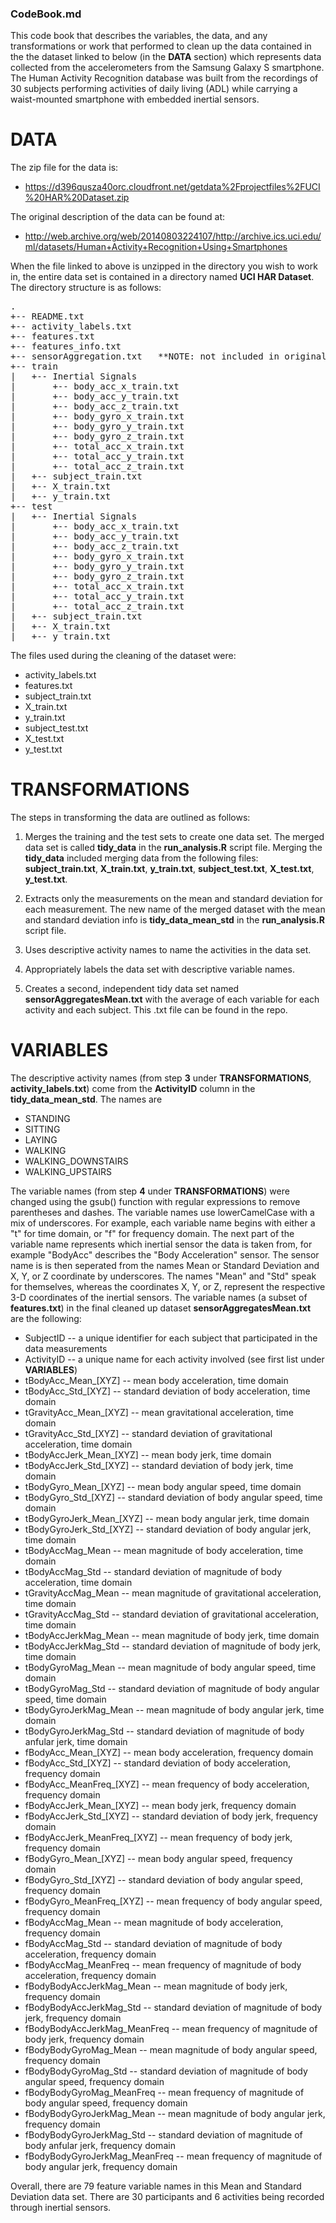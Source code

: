 ### CodeBook.md

This code book that describes the variables, the data, and any transformations or work that performed to clean up the data contained in the the dataset linked to below (in the **DATA** section) which represents data collected from the accelerometers from the Samsung Galaxy S smartphone.  The Human Activity Recognition database was built from the recordings of 30 subjects performing activities of daily living (ADL) while carrying a waist-mounted smartphone with embedded inertial sensors.

# DATA
The zip file for the data is:

* <https://d396qusza40orc.cloudfront.net/getdata%2Fprojectfiles%2FUCI%20HAR%20Dataset.zip>

The original description of the data can be found at:

* <http://web.archive.org/web/20140803224107/http://archive.ics.uci.edu/ml/datasets/Human+Activity+Recognition+Using+Smartphones>

When the file linked to above is unzipped in the directory you wish to work in, the entire data set is contained in a directory named **UCI HAR Dataset**.  The directory structure is as follows:

<pre>.
+-- README.txt
+-- activity_labels.txt
+-- features.txt
+-- features_info.txt
+-- sensorAggregation.txt 	**NOTE: not included in original dataset - result of cleaning data**
+-- train
|   +-- Inertial Signals
|		+-- body_acc_x_train.txt
|		+-- body_acc_y_train.txt
|		+-- body_acc_z_train.txt
|		+-- body_gyro_x_train.txt
|		+-- body_gyro_y_train.txt
|		+-- body_gyro_z_train.txt
|		+-- total_acc_x_train.txt
|		+-- total_acc_y_train.txt
|		+-- total_acc_z_train.txt
|   +-- subject_train.txt
|	+-- X_train.txt
|	+-- y_train.txt
+-- test
|   +-- Inertial Signals
|		+-- body_acc_x_train.txt
|		+-- body_acc_y_train.txt
|		+-- body_acc_z_train.txt
|		+-- body_gyro_x_train.txt
|		+-- body_gyro_y_train.txt
|		+-- body_gyro_z_train.txt
|		+-- total_acc_x_train.txt
|		+-- total_acc_y_train.txt
|		+-- total_acc_z_train.txt
|   +-- subject_train.txt
|	+-- X_train.txt
|	+-- y_train.txt
</pre>

The files used during the cleaning of the dataset were:

* activity_labels.txt
* features.txt
* subject_train.txt
* X_train.txt
* y_train.txt
* subject_test.txt
* X_test.txt
* y_test.txt


# TRANSFORMATIONS
The steps in transforming the data are outlined as follows:

1. Merges the training and the test sets to create one data set.  The merged data set is called **tidy_data** in the **run_analysis.R** script file.  Merging the **tidy_data** included merging data from the following files: **subject_train.txt**, **X_train.txt**, **y_train.txt**, **subject_test.txt**, **X_test.txt**, **y_test.txt**.

2. Extracts only the measurements on the mean and standard deviation for each measurement. The new name of the merged dataset with the mean and standard deviation info is **tidy_data_mean_std** in the **run_analysis.R** script file.

3. Uses descriptive activity names to name the activities in the data set.

4. Appropriately labels the data set with descriptive variable names. 

5. Creates a second, independent tidy data set named **sensorAggregatesMean.txt** with the average of each variable for each activity and each subject.  This .txt file can be found in the repo.

# VARIABLES
The descriptive activity names (from step **3** under **TRANSFORMATIONS**, **activity_labels.txt**) come from the **ActivityID** column in the **tidy_data_mean_std**.  The names are 

* STANDING
* SITTING
* LAYING 
* WALKING
* WALKING_DOWNSTAIRS
* WALKING_UPSTAIRS

The variable names (from step **4** under **TRANSFORMATIONS**) were changed using the gsub() function with regular expressions to remove parentheses and dashes.  The variable names use lowerCamelCase with a mix of underscores.  For example, each variable name begins with either a "t" for time domain, or "f" for frequency domain.  The next part of the variable name represents which inertial sensor the data is taken from, for example "BodyAcc" describes the "Body Acceleration" sensor.  The sensor name is is then seperated from the names Mean or Standard Deviation and X, Y, or Z coordinate by underscores.  The names "Mean" and "Std" speak for themselves, whereas the coordinates X, Y, or Z, represent the respective 3-D coordinates of the inertial sensors.  The variable names (a subset of **features.txt**) in the final cleaned up dataset **sensorAggregatesMean.txt** are the following:

* SubjectID		-- a unique identifier for each subject that participated in the data measurements
* ActivityID		-- a unique name for each activity involved (see first list under **VARIABLES**)
* tBodyAcc_Mean_[XYZ] 	-- mean body acceleration, time domain
* tBodyAcc_Std_[XYZ] 	-- standard deviation of body acceleration, time domain
* tGravityAcc_Mean_[XYZ] 	-- mean gravitational acceleration, time domain
* tGravityAcc_Std_[XYZ] 		-- standard deviation of gravitational acceleration, time domain
* tBodyAccJerk_Mean_[XYZ] 	-- mean body jerk, time domain
* tBodyAccJerk_Std_[XYZ] 	-- standard deviation of body jerk, time domain
* tBodyGyro_Mean_[XYZ] 		-- mean body angular speed, time domain
* tBodyGyro_Std_[XYZ] 		-- standard deviation of body angular speed, time domain
* tBodyGyroJerk_Mean_[XYZ] 		-- mean body angular jerk, time domain
* tBodyGyroJerk_Std_[XYZ] 		-- standard deviation of body angular jerk, time domain
* tBodyAccMag_Mean 		-- mean magnitude of body acceleration, time domain
* tBodyAccMag_Std 	-- standard deviation of magnitude of body acceleration, time domain
* tGravityAccMag_Mean 		-- mean magnitude of gravitational acceleration, time domain
* tGravityAccMag_Std 	-- standard deviation of gravitational acceleration, time domain
* tBodyAccJerkMag_Mean 		-- mean magnitude of body jerk, time domain
* tBodyAccJerkMag_Std 		-- standard deviation of magnitude of body jerk, time domain
* tBodyGyroMag_Mean 		-- mean magnitude of body angular speed, time domain
* tBodyGyroMag_Std 		-- standard deviation of magnitude of body angular speed, time domain
* tBodyGyroJerkMag_Mean 		-- mean magnitude of body angular jerk, time domain
* tBodyGyroJerkMag_Std 		-- standard deviation of magnitude of body anfular jerk, time domain
* fBodyAcc_Mean_[XYZ] 		-- mean body acceleration, frequency domain
* fBodyAcc_Std_[XYZ] 	-- standard deviation of body acceleration, frequency domain
* fBodyAcc_MeanFreq_[XYZ] 	-- mean frequency of body acceleration, frequency domain
* fBodyAccJerk_Mean_[XYZ] 	-- mean body jerk, frequency domain
* fBodyAccJerk_Std_[XYZ] 	-- standard deviation of body jerk, frequency domain
* fBodyAccJerk_MeanFreq_[XYZ] 	-- mean frequency of body jerk, frequency domain
* fBodyGyro_Mean_[XYZ] 		-- mean body angular speed, frequency domain
* fBodyGyro_Std_[XYZ] 		-- standard deviation of body angular speed, frequency domain
* fBodyGyro_MeanFreq_[XYZ] 		-- mean frequency of body angular speed, frequency domain
* fBodyAccMag_Mean 		-- mean magnitude of body acceleration, frequency domain
* fBodyAccMag_Std 		-- standard deviation of magnitude of body acceleration, frequency domain
* fBodyAccMag_MeanFreq 	-- mean frequency of magnitude of body acceleration, frequency domain
* fBodyBodyAccJerkMag_Mean 	-- mean magnitude of body jerk, frequency domain
* fBodyBodyAccJerkMag_Std 	-- standard deviation of magnitude of body jerk, frequency domain
* fBodyBodyAccJerkMag_MeanFreq 	-- mean frequency of magnitude of body jerk, frequency domain
* fBodyBodyGyroMag_Mean 		-- mean magnitude of body angular speed, frequency domain
* fBodyBodyGyroMag_Std 		-- standard deviation of magnitude of body angular speed, frequency domain
* fBodyBodyGyroMag_MeanFreq 		-- mean frequency of magnitude of body angular speed, frequency domain
* fBodyBodyGyroJerkMag_Mean 		-- mean magnitude of body angular jerk, frequency domain
* fBodyBodyGyroJerkMag_Std 		-- standard deviation of magnitude of body anfular jerk, frequency domain
* fBodyBodyGyroJerkMag_MeanFreq 		-- mean frequency of magnitude of body angular jerk, frequency domain

Overall, there are 79 feature variable names in this Mean and Standard Deviation data set.  There are 30 participants and 6 activities being recorded through inertial sensors.
